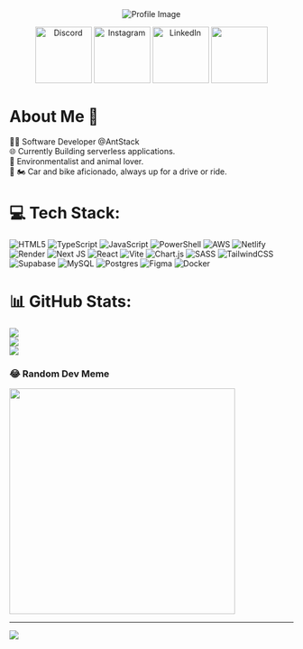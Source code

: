 <div align="center">
  <img src="https://camo.githubusercontent.com/14b3dea814817c13a461bee1a273ad6c79ca1b01087fd28457c3de207fba7d31/68747470733a2f2f6d656469612e67697068792e636f6d2f6d656469612f627273454f314a617942566a612f67697068792e676966" alt="Profile Image">
</div>

<div align="center">
  <p align="center">
    <a href="https://discord.gg/mohammedkhan_43213"><img src="https://img.shields.io/badge/Discord-%237289DA.svg?logo=discord&logoColor=white" alt="Discord" width="100"></a>
    <a href="https://instagram.com/mohd_khan09"><img src="https://img.shields.io/badge/Instagram-%23E4405F.svg?logo=Instagram&logoColor=white" alt="Instagram" width="100"></a>
    <a href="https://linkedin.com/in/mohammed-khan-627402203"><img src="https://img.shields.io/badge/LinkedIn-%230077B5.svg?logo=linkedin&logoColor=white" alt="LinkedIn" width="100"></a>
  <a href="https://x.com/@MohammedKh35842"><img src="https://img.shields.io/badge/X-black.svg?logo=X&logoColor=white"  width="100"></a>  </p>
</div>


# About Me 📝
👨‍💻 Software Developer @AntStack<br>🌐 Currently Building serverless applications.<br>🌱 Environmentalist and animal lover.<br>🚗 🏍️ Car and bike aficionado, always up for a drive or ride.

# 💻 Tech Stack:
![HTML5](https://img.shields.io/badge/html5-%23E34F26.svg?style=for-the-badge&logo=html5&logoColor=white) ![TypeScript](https://img.shields.io/badge/typescript-%23007ACC.svg?style=for-the-badge&logo=typescript&logoColor=white) ![JavaScript](https://img.shields.io/badge/javascript-%23323330.svg?style=for-the-badge&logo=javascript&logoColor=%23F7DF1E) ![PowerShell](https://img.shields.io/badge/PowerShell-%235391FE.svg?style=for-the-badge&logo=powershell&logoColor=white) ![AWS](https://img.shields.io/badge/AWS-%23FF9900.svg?style=for-the-badge&logo=amazon-aws&logoColor=white) ![Netlify](https://img.shields.io/badge/netlify-%23000000.svg?style=for-the-badge&logo=netlify&logoColor=#00C7B7) ![Render](https://img.shields.io/badge/Render-%46E3B7.svg?style=for-the-badge&logo=render&logoColor=white) ![Next JS](https://img.shields.io/badge/Next-black?style=for-the-badge&logo=next.js&logoColor=white) ![React](https://img.shields.io/badge/react-%2320232a.svg?style=for-the-badge&logo=react&logoColor=%2361DAFB) ![Vite](https://img.shields.io/badge/vite-%23646CFF.svg?style=for-the-badge&logo=vite&logoColor=white) ![Chart.js](https://img.shields.io/badge/chart.js-F5788D.svg?style=for-the-badge&logo=chart.js&logoColor=white) ![SASS](https://img.shields.io/badge/SASS-hotpink.svg?style=for-the-badge&logo=SASS&logoColor=white) ![TailwindCSS](https://img.shields.io/badge/tailwindcss-%2338B2AC.svg?style=for-the-badge&logo=tailwind-css&logoColor=white) ![Supabase](https://img.shields.io/badge/Supabase-3ECF8E?style=for-the-badge&logo=supabase&logoColor=white) ![MySQL](https://img.shields.io/badge/mysql-%2300000f.svg?style=for-the-badge&logo=mysql&logoColor=white) ![Postgres](https://img.shields.io/badge/postgres-%23316192.svg?style=for-the-badge&logo=postgresql&logoColor=white) ![Figma](https://img.shields.io/badge/figma-%23F24E1E.svg?style=for-the-badge&logo=figma&logoColor=white) ![Docker](https://img.shields.io/badge/docker-%230db7ed.svg?style=for-the-badge&logo=docker&logoColor=white)
# 📊 GitHub Stats:
![](https://github-readme-stats.vercel.app/api?username=mohd-khan09&theme=dark&hide_border=false&include_all_commits=false&count_private=false)<br/>
![](https://github-readme-streak-stats.herokuapp.com/?user=mohd-khan09&theme=dark&hide_border=false)<br/>
![](https://github-readme-stats.vercel.app/api/top-langs/?username=mohd-khan09&theme=dark&hide_border=false&include_all_commits=false&count_private=false&layout=compact)

### 😂 Random Dev Meme
<img src='https://randommeme-five.vercel.app/' style="height: 400px;"/>

---
[![](https://visitcount.itsvg.in/api?id=mohd-khan09&icon=0&color=0)](https://visitcount.itsvg.in)

<!-- Proudly created with GPRM ( https://gprm.itsvg.in ) -->
